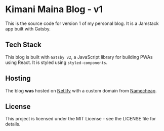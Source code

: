 # Kimani Maina Blog - v1

This is the source code for version 1 of my personal blog. It is a Jamstack app built with Gatsby.

## Tech Stack

This blog is built with `Gatsby v2`, a JavaScript library for building PWAs using React. It is styled using `styled-components`.

## Hosting

The blog **was** hosted on [Netlify](https://www.netlify.com) with a custom domain from [Namecheap](https://www.namecheap.com).

## License

This project is licensed under the MIT License - see the LICENSE file for details.

